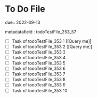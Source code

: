 # To Do File

due:: 2022-09-13

metadatafield:: todoTestFile_353_57

- [ ] Task of todoTestFile_353 1 [[Query me]]
- [ ] Task of todoTestFile_353 2 [[Query me]]
- [ ] Task of todoTestFile_353 3
- [ ] Task of todoTestFile_353 4
- [ ] Task of todoTestFile_353 5
- [ ] Task of todoTestFile_353 6
- [ ] Task of todoTestFile_353 7
- [ ] Task of todoTestFile_353 8
- [ ] Task of todoTestFile_353 9
- [ ] Task of todoTestFile_353 10